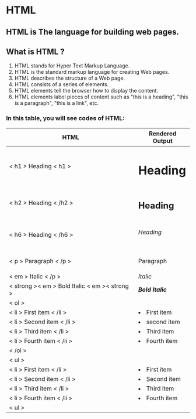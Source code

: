 # HTML 
## HTML is The language for building web pages.
## What is HTML ? 

1. HTML stands for Hyper Text Markup Language.
2. HTML is the standard markup language for creating Web pages.
3. HTML describes the structure of a Web page.
4. HTML consists of a series of elements.
5. HTML elements tell the browser how to display the content.
6. HTML elements label pieces of content such as "this is a heading", "this is a paragraph", "this is a link", etc.


### In this table, you will see codes of HTML:

|   HTML                                          |  Rendered Output                             |
|-------------------------------------------------|----------------------------------------------|
| < h1 > Heading < h1 >                           | <h1>Heading</h1>                             |
| < h2 > Heading < /h2 >                          | <h2>Heading</h2>                             |
| < h6 > Heading < /h6 >                          | <h6>Heading</h6>                             |
| < p > Paragraph < /p >                          | <p>Paragraph</p>                             |
| < em > Italic < /p >                            | <em>Italic</em>                              |
| < strong >< em > Bold Italic < em >< strong >   | <strong><em> Bold Italic <em><strong>        |
| < ol >                                          | <ol>                                         |         
| < li > First item < /li >                       | <li>First item </li>                         |
| < li > Second item < /li >                      | <li>second item</li>                         |
| < li > Third item < /li >                       | <li>Third item</li>                          |
| < li > Fourth item < /li >                      | <li>Fourth item</li>                         |
| < /ol >                                         | </ol>                                        | 
| < ul >                                          | <ul>                                         |
| < li > First item < /li >                       | <li>First item</li>                          | 
| < li > Second item < /li >                      | <li>Second item</li>                         |
| < li > Third item < /li >                       | <li>Third item</li>                          |
| < li > Fourth item < /li >                      | <li>Fourth item</il>                         |
| < ul >                                          | <ul>                                         |
  

